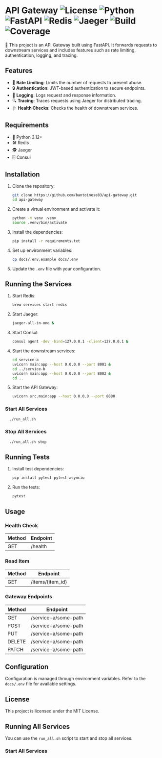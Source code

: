 # API Gateway ![License](https://img.shields.io/badge/license-MIT-blue) ![Python](https://img.shields.io/badge/python-3.12%2B-blue) ![FastAPI](https://img.shields.io/badge/FastAPI-API%20Gateway-green) ![Redis](https://img.shields.io/badge/Redis-6.2.5-red) ![Jaeger](https://img.shields.io/badge/Jaeger-1.41.0-orange) ![Build](https://img.shields.io/github/actions/workflow/status/bantoinese83/api-gateway/ci.yml) ![Coverage](https://img.shields.io/codecov/c/github/bantoinese83/api-gateway)

🚀 This project is an API Gateway built using FastAPI. It forwards requests to downstream services and includes features
such as rate limiting, authentication, logging, and tracing.

## Features

- 🚦 **Rate Limiting**: Limits the number of requests to prevent abuse.
- 🔒 **Authentication**: JWT-based authentication to secure endpoints.
- 📜 **Logging**: Logs request and response information.
- 🔍 **Tracing**: Traces requests using Jaeger for distributed tracing.
- 🩺 **Health Checks**: Checks the health of downstream services.

## Requirements

- 🐍 Python 3.12+
- 🛠️ Redis
- 🕵️ Jaeger
- 🗄️ Consul

## Installation

1. Clone the repository:
    ```sh
    git clone https://github.com/bantoinese83/api-gateway.git
    cd api-gateway
    ```

2. Create a virtual environment and activate it:
    ```sh
    python -m venv .venv
    source .venv/bin/activate
    ```

3. Install the dependencies:
    ```sh
    pip install -r requirements.txt
    ```

4. Set up environment variables:
    ```sh
    cp docs/.env.example docs/.env
    ```

5. Update the `.env` file with your configuration.

## Running the Services

1. Start Redis:
    ```sh
    brew services start redis
    ```

2. Start Jaeger:
    ```sh
    jaeger-all-in-one &
    ```

3. Start Consul:
    ```sh
    consul agent -dev -bind=127.0.0.1 -client=127.0.0.1 &
    ```

4. Start the downstream services:
    ```sh
    cd service-a
    uvicorn main:app --host 0.0.0.0 --port 8001 &
    cd ../service-b
    uvicorn main:app --host 0.0.0.0 --port 8002 &
    cd ..
    ```

5. Start the API Gateway:
    ```sh
    uvicorn src.main:app --host 0.0.0.0 --port 8080
    ```

### Start All Services

```sh
  ./run_all.sh
```

### Stop All Services

```sh
  ./run_all.sh stop
```

## Running Tests

1. Install test dependencies:
    ```sh
    pip install pytest pytest-asyncio
    ```

2. Run the tests:
    ```sh
    pytest
    ```

## Usage

### Health Check

| Method | Endpoint |
|--------|----------|
| GET    | /health  |

### Read Item

| Method | Endpoint         |
|--------|------------------|
| GET    | /items/{item_id} |

### Gateway Endpoints

| Method | Endpoint             |
|--------|----------------------|
| GET    | /service-a/some-path |
| POST   | /service-a/some-path |
| PUT    | /service-a/some-path |
| DELETE | /service-a/some-path |
| PATCH  | /service-a/some-path |

## Configuration

Configuration is managed through environment variables. Refer to the `docs/.env` file for available settings.

## License

This project is licensed under the MIT License.

## Running All Services

You can use the `run_all.sh` script to start and stop all services.

### Start All Services

